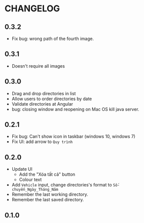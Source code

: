 # CHANGELOG

## 0.3.2
* Fix bug: wrong path of the fourth image.

## 0.3.1
* Doesn't require all images

## 0.3.0
* Drag and drop directories in list
* Allow users to order directories by date
* Validate directories at Angular
* bug: closing window and reopening on Mac OS kill java server.

## 0.2.1
* Fix bug: Can't show icon in taskbar (windows 10, windows 7)
* Fix UI: add arrow to `Quy trình`

## 0.2.0
* Update UI
  * Add the "Xóa tất cả" button
  * Colour text
* Add `Vehicle` input, change directories's format to `Số-chuyến_Ngày_Tháng_Năm`
* Remember the last working directory.
* Remember the last saved directory.

## 0.1.0